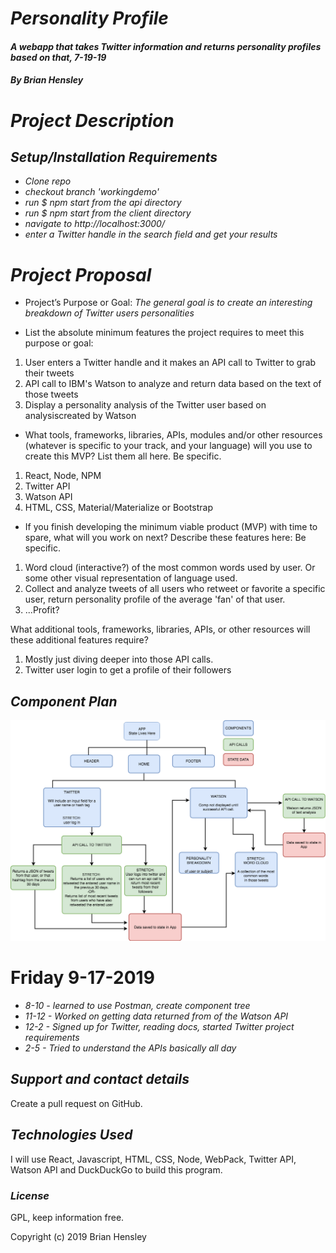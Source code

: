 # _Personality Profile_

#### _A webapp that takes Twitter information and returns personality profiles based on that, 7-19-19_

#### _By Brian Hensley_

# _Project Description_

## _Setup/Installation Requirements_

* _Clone repo_
* _checkout branch 'workingdemo'_
* _run $ npm start from the api directory_
* _run $ npm start from the client directory_
* _navigate to http://localhost:3000/_
* _enter a Twitter handle in the search field and get your results_

# _Project Proposal_

* Project’s Purpose or Goal: _The general goal is to create an interesting breakdown of Twitter users personalities_

* List the absolute minimum features the project requires to meet this purpose or goal:

1.  User enters a Twitter handle and it makes an API call to Twitter to grab their tweets
2.  API call to IBM's Watson to analyze and return data based on the text of those tweets
3.  Display a personality analysis of the Twitter user based on analysiscreated by Watson

* What tools, frameworks, libraries, APIs, modules and/or other resources (whatever is specific to your track, and your language) will you use to create this MVP? List them all here. Be specific.

1.  React, Node, NPM
2.  Twitter API
3.  Watson API
4.  HTML, CSS, Material/Materialize or Bootstrap

* If you finish developing the minimum viable product (MVP) with time to spare, what will you work on next? Describe these features here: Be specific.

1.  Word cloud (interactive?) of the most common words used by user. Or some other visual representation of language used.
2.  Collect and analyze tweets of all users who retweet or favorite a specific user, return personality profile of the average 'fan' of that user.
3.  ...Profit?

What additional tools, frameworks, libraries, APIs, or other resources will these additional features require?

1.  Mostly just diving deeper into those API calls.
2.  Twitter user login to get a profile of their followers

## _Component Plan_
![ss1](https://github.com/brnhensley/personality-profile/blob/master/profile.png)

# Friday 9-17-2019
* _8-10 - learned to use Postman, create component tree_
* _11-12 - Worked on getting data returned from of the Watson API_
* _12-2 - Signed up for Twitter, reading docs, started Twitter project requirements_
* _2-5 - Tried to understand the APIs basically all day_

## _Support and contact details_

Create a pull request on GitHub.

## _Technologies Used_

I will use React, Javascript, HTML, CSS, Node, WebPack, Twitter API, Watson API and DuckDuckGo to build this program.

### _License_

GPL, keep information free.

Copyright (c) 2019 Brian Hensley
